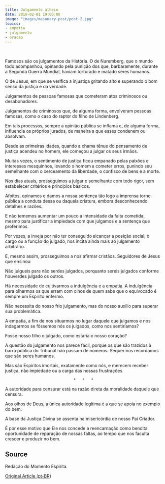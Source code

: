 ```yaml
---
title: Julgamento alheio
date: 2019-02-01 19:00:00
image: "images/masonary-post/post-2.jpg"
topics: 
- empatia
- julgamento
- oracao
---
```

 

Famosos são os julgamentos da História. O de Nuremberg, que o mundo todo
acompanhou, opinando pela punição dos que, barbaramente, durante a Segunda
Guerra Mundial, haviam torturado e matado seres humanos.

O de Jesus, em que se verifica a injustiça gritando alto e superando o bom
senso da justiça e da verdade.

Julgamentos de pessoas famosas que cometeram atos criminosos ou desabonadores.

Julgamentos de criminosos que, de alguma forma, envolveram pessoas famosas,
como o caso do raptor do filho de Lindenberg.

Em tais processos, sempre a opinião pública se inflama e, de alguma forma,
influencia os próprios jurados, de maneira a que esses condenem ou absolvam.

Desde as primeiras idades, quando a chama tênue do pensamento de justiça
acendeu no homem, ele começou a julgar os seus irmãos.

Muitas vezes, o sentimento de justiça ficou empanado pelas paixões e interesses
mesquinhos, levando o homem a cometer erros, punindo seu semelhante com o
cerceamento da liberdade, o confisco de bens e a morte.

Nos dias atuais, prosseguimos a julgar o semelhante com todo rigor, sem
estabelecer critérios e princípios básicos.

Afoitos, opinamos e damos a nossa sentença tão logo a imprensa torne pública a
conduta dessa ou daquela criatura, embora desconhecendo detalhes e razões.

E não tememos aumentar um pouco a intensidade da falta cometida, mesmo para
justificar a impiedade com que julgamos e a sentença que proferimos.

Por vezes, a inveja por não ter conseguido alcançar a posição social, o cargo
ou a função do julgado, nos incita ainda mais ao julgamento arbitrário.

E, mesmo assim, prosseguimos a nos afirmar cristãos. Seguidores de Jesus que
ensinou:

Não julgueis para não serdes julgados, porquanto sereis julgados conforme
houverdes julgado os outros.

Há necessidade de cultivarmos a indulgência e a empatia. A indulgência para
olharmos os que erram com olhos de quem sabe que o equivocado é sempre um
Espírito enfermo.

Não necessita do nosso frio julgamento, mas do nosso auxílio para superar sua
problemática.

A empatia, a fim de nos situarmos no lugar daquele que julgamos e nos
indagarmos se fôssemos nós os julgados, como nos sentiríamos?

Fosse nosso filho o julgado, como estaria o nosso coração?

A questão do julgamento nos parece fácil, porque os que são trazidos à barra
pública do Tribunal não passam de números. Sequer nos recordamos que são seres
humanos.

Mas são Espíritos imortais, exatamente como nós, e merecem receber justiça, não
impiedade ou a carga das nossas frustrações.

                                   *   *   *

A autoridade para censurar está na razão direta da moralidade daquele que
censura.

Aos olhos de Deus, a única autoridade legítima é a que se apoia no exemplo do
bem.

A base da Justiça Divina se assenta na misericórdia de nosso Pai Criador.

É por esse motivo que Ele nos concede a reencarnação como bendita oportunidade
de reparação de nossas faltas, ao tempo que nos faculta crescer e produzir no
bem.

## Source
Redação do Momento Espírita.

[Original Article (pt-BR)](http://momento.com.br/pt/ler_texto.php?id=1556)

